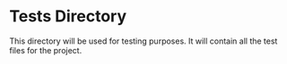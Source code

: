 # Tests Directory

This directory will be used for testing purposes. It will contain all the test files for the project.